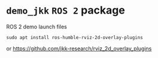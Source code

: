 # `demo_jkk` `ROS 2` package
ROS 2 demo launch files

```
sudo apt install ros-humble-rviz-2d-overlay-plugins
```
or https://github.com/jkk-research/rviz_2d_overlay_plugins